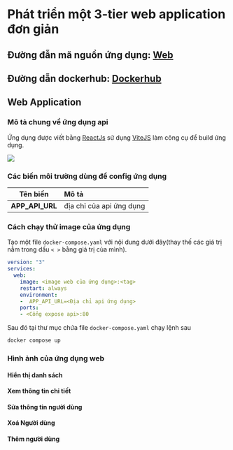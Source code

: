 # Phát triển một 3-tier web application đơn giản
## Đường đẫn mã nguồn ứng dụng: [Web](https://github.com/DoTruong1/vdt-frontend)
## Đường dẫn dockerhub: [Dockerhub](https://hub.docker.com/repository/docker/dotruong1910/frontend/general)
## Web Application
### Mô tả chung về ứng dụng api
Ứng dụng được viết bằng [ReactJs](https://react.dev) sử dụng [ViteJS]() làm công cụ để build ứng dụng.
 

![](https://i.postimg.cc/Pr45d0Pw/Screenshot-2024-05-26-at-00-25-32.png)

### Các biến môi trường dùng để config ứng dụng
| Tên biến        | Mô tả                                  |
| --------------- |:-------------------------------------- |
| **APP_API_URL**     | địa chỉ của api ứng dụng  |



### Cách chạy thử image của ứng dụng
Tạo một file `docker-compose.yaml` với nội dung dưới đây(thay thế các giá trị nằm trong dấu `< >` bằng giá trị của mình).
```yaml
version: "3"
services:
  web:
    image: <image web của ứng dụng>:<tag>
    restart: always
    environment:
    -  APP_API_URL=<Địa chỉ api ứng dụng>
    ports:
    - <Cổng expose api>:80
```
Sau đó tại thư mục chứa file `docker-compose.yaml` chạy lệnh sau
```bash
docker compose up
```
### Hình ảnh của ứng dụng web
#### Hiển thị danh sách
#### Xem thông tin chi tiết
#### Sửa thông tin người dùng
#### Xoá Người dùng
#### Thêm người dùng